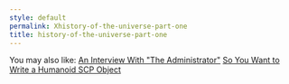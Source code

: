 ```yaml
---
style: default
permalink: Xhistory-of-the-universe-part-one
title: history-of-the-universe-part-one
---
```

You may also like:
[An Interview With "The Administrator"](http://scp-wiki.net/an-interview-with-the-administrator)
[So You Want to Write a Humanoid SCP Object](http://scp-wiki.net/so-you-want-to-write-a-humanoid-scp-object)